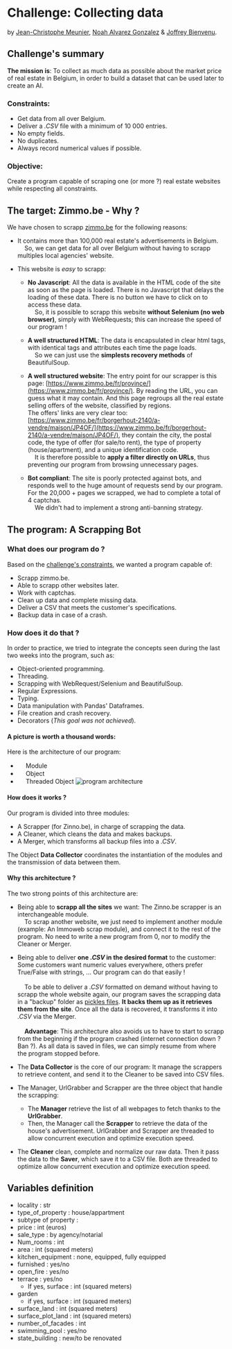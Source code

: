 # Challenge: Collecting data
by [Jean-Christophe Meunier](https://github.com/jcmeunier77), [Noah Alvarez Gonzalez](https://github.com/NoahAlvarezGonzalez) & [Joffrey Bienvenu](https://github.com/Joffreybvn).

## Challenge's summary
**The mission is**: To collect as much data as possible about the market price of real estate in Belgium, in order to build a dataset that can be used later to create an AI.

### Constraints:
 - Get data from all over Belgium.
 - Deliver a *.CSV* file with a minimum of 10 000 entries.
 - No empty fields.
 - No duplicates.
 - Always record numerical values if possible.

### Objective:
Create a program capable of scraping one (or more ?) real estate websites while respecting all constraints.

## The target: Zimmo.be - Why ?
We have chosen to scrapp [zimmo.be](https://www.zimmo.be/fr/) for the following reasons:
 - It contains more than 100,000 real estate's advertisements in Belgium.<br>
 <img src="https://raw.githubusercontent.com/Joffreybvn/challenge-collecting-data/master/docs/arrow.svg" width="12"> So, we can get data for all over Belgium without having to scrapp multiples local agencies' website.
 
 
 - This website is *easy* to scrapp:
   - **No Javascript**: All the data is available in the HTML code of the site as soon as the page is loaded. There is no Javascript that delays the loading of these data. There is no button we have to click on to access these data.<br>
 <img src="https://raw.githubusercontent.com/Joffreybvn/challenge-collecting-data/master/docs/arrow.svg" width="12"> So, it is possible to scrapp this website **without Selenium (no web browser)**, simply with WebRequests; this can increase the speed of our program !
 
 
   - **A well structured HTML**: The data is encapsulated in clear html tags, with identical tags and attributes each time the page loads.<br>
 <img src="https://raw.githubusercontent.com/Joffreybvn/challenge-collecting-data/master/docs/arrow.svg" width="12"> So we can just use the **simplests recovery methods** of BeautifulSoup.
 
 
   - **A well structured website**: The entry point for our scrapper is this page: [https://www.zimmo.be/fr/province/](https://www.zimmo.be/fr/province/). By reading the URL, you can guess what it may contain. And this page regroups all the real estate selling offers of the website, classified by regions.<br>The offers' links are very clear too: [https://www.zimmo.be/fr/borgerhout-2140/a-vendre/maison/JP4OF/](https://www.zimmo.be/fr/borgerhout-2140/a-vendre/maison/JP4OF/), they contain the city, the postal code, the type of offer (for sale/to rent), the type of property (house/apartment), and a unique identification code.<br>
<img src="https://raw.githubusercontent.com/Joffreybvn/challenge-collecting-data/master/docs/arrow.svg" width="12"> It is therefore possible to **apply a filter directly on URLs**, thus preventing our program from browsing unnecessary pages.

   - **Bot compliant**: The site is poorly protected against bots, and responds well to the huge amount of requests send by our program. For the 20,000 + pages we scrapped, we had to complete a total of 4 captchas.<br>
<img src="https://raw.githubusercontent.com/Joffreybvn/challenge-collecting-data/master/docs/arrow.svg" width="12"> We didn't had to implement a strong anti-banning strategy.

## The program: A Scrapping Bot

### What does our program do ?
Based on the [challenge's constraints](https://github.com/Joffreybvn/challenge-collecting-data#constraints), we wanted a program capable of:
 - Scrapp zimmo.be.
 - Able to scrapp other websites later.
 - Work with captchas.
 - Clean up data and complete missing data.
 - Deliver a CSV that meets the customer's specifications.
 - Backup data in case of a crash.
 
### How does it do that ?
In order to practice, we tried to integrate the concepts seen during the last two weeks into the program, such as:

 - Object-oriented programming.
 - Threading.
 - Scrapping with WebRequest/Selenium and BeautifulSoup.
 - Regular Expressions.
 - Typing.
 - Data manipulation with Pandas' Dataframes.
 - File creation and crash recovery.
 - Decorators (*This goal was not achieved*).

#### A picture is worth a thousand words:
Here is the architecture of our program:

 - <img src="https://raw.githubusercontent.com/Joffreybvn/challenge-collecting-data/master/docs/module.svg" height="15"> Module
 - <img src="https://raw.githubusercontent.com/Joffreybvn/challenge-collecting-data/master/docs/object.svg" height="15"> Object
 - <img src="https://raw.githubusercontent.com/Joffreybvn/challenge-collecting-data/master/docs/threaded_object.svg" height="15"> Threaded Object
![program architecture](https://raw.githubusercontent.com/Joffreybvn/challenge-collecting-data/master/docs/architecture.svg)

#### How does it works ?
Our program is divided into three modules:
- A Scrapper (for Zinno.be), in charge of scrapping the data.
- A Cleaner, which cleans the data and makes backups.
- A Merger, which transforms all backup files into a *.CSV*.

The Object **Data Collector** coordinates the instantiation of the modules and the transmission of data between them.

#### Why this architecture ?
The two strong points of this architecture are:
 - Being able to **scrapp all the sites** we want: The Zinno.be scrapper is an interchangeable module.<br>
<img src="https://raw.githubusercontent.com/Joffreybvn/challenge-collecting-data/master/docs/arrow.svg" width="12"> To scrap another website, we just need to implement another module (example: An Immoweb scrap module), and connect it to the rest of the program. No need to write a new program from 0, nor to modify the Cleaner or Merger.

 - Being able to deliver **one *.CSV* in the desired format** to the customer: Some customers want numeric values everywhere, others prefer True/False with strings, ... Our program can do that easily !<br><br>
<img src="https://raw.githubusercontent.com/Joffreybvn/challenge-collecting-data/master/docs/arrow.svg" width="12"> To be able to deliver a *.CSV* formatted on demand without having to scrapp the whole website again, our program saves the scrapping data in a "backup" folder as [pickles files](https://docs.python.org/3/library/pickle.html). **It backs them up as it retrieves them from the site**. Once all the data is recovered, it transforms it into *.CSV* via the Merger.<br><br>
<img src="https://raw.githubusercontent.com/Joffreybvn/challenge-collecting-data/master/docs/arrow.svg" width="12"> **Advantage**: This architecture also avoids us to have to start to scrapp from the beginning if the program crashed (internet connection down ? Ban ?). As all data is saved in files, we can simply resume from where the program stopped before.
 
- The **Data Collector** is the core of our program: It manage the scrappers to retrieve content, and send it to the Cleaner to be saved into CSV files.

- The Manager, UrlGrabber and Scrapper are the three object that handle the scrapping:
  - The **Manager** retrieve the list of all webpages to fetch thanks to the **UrlGrabber**.
  - Then, the Manager call the **Scrapper** to retrieve the data of the house's advertisement.
UrlGrabber and Scrapper are threaded to allow concurrent execution and optimize execution speed.

- The **Cleaner** clean, complete and normalize our raw data. Then it pass the data to the **Saver**, which save it to a CSV file.
Both are threaded to optimize allow concurrent execution and optimize execution speed.

## Variables definition
 - locality : str
 - type_of_property : house/appartment
 - subtype of property :
 - price : int (euros)
 - sale_type : by agency/notarial
 - Num_rooms : int
 - area : int (squared meters)
 - kitchen_equipment : none, equipped, fully equipped
 - furnished : yes/no
 - open_fire : yes/no
 - terrace : yes/no
   - If yes, surface : int (squared meters)
 - garden
   - if yes, surface : int (squared meters)
 - surface_land : int (squared meters)
 - surface_plot_land : int (squared meters)
 - number_of_facades : int
 - swimming_pool : yes/no
 - state_building : new/to be renovated 

